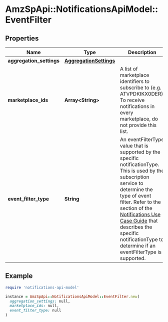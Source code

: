 # AmzSpApi::NotificationsApiModel::EventFilter

## Properties

| Name | Type | Description | Notes |
| ---- | ---- | ----------- | ----- |
| **aggregation_settings** | [**AggregationSettings**](AggregationSettings.md) |  | [optional] |
| **marketplace_ids** | **Array&lt;String&gt;** | A list of marketplace identifiers to subscribe to (e.g. ATVPDKIKX0DER). To receive notifications in every marketplace, do not provide this list. | [optional] |
| **event_filter_type** | **String** | An eventFilterType value that is supported by the specific notificationType. This is used by the subscription service to determine the type of event filter. Refer to the section of the [Notifications Use Case Guide](doc:notifications-api-v1-use-case-guide) that describes the specific notificationType to determine if an eventFilterType is supported. |  |

## Example

```ruby
require 'notifications-api-model'

instance = AmzSpApi::NotificationsApiModel::EventFilter.new(
  aggregation_settings: null,
  marketplace_ids: null,
  event_filter_type: null
)
```

